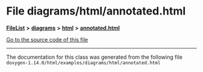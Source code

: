 

# File diagrams/html/annotated.html



[**FileList**](files.md) **>** [**diagrams**](dir_1d8108902fe9fce2c57b5dd3e7275f0e.md) **>** [**html**](dir_4a624174fd5a184fb57d315f1eb34b84.md) **>** [**annotated.html**](diagrams_2html_2annotated_8html.md)

[Go to the source code of this file](diagrams_2html_2annotated_8html_source.md)





































































------------------------------
The documentation for this class was generated from the following file `doxygen-1.14.0/html/examples/diagrams/html/annotated.html`

